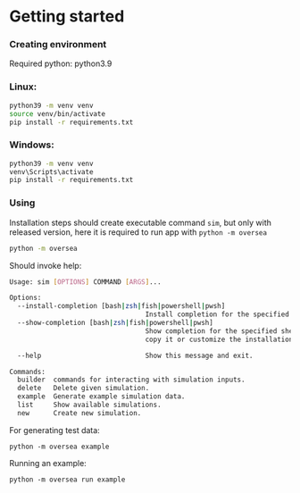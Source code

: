 # Getting started

### Creating environment
Required python: python3.9

### Linux:
```bash
python39 -m venv venv
source venv/bin/activate
pip install -r requirements.txt
```

### Windows:
```bash
python39 -m venv venv
venv\Scripts\activate
pip install -r requirements.txt
```

### Using
Installation steps should create executable command `sim`, but only with released version, here 
it is required to run app with `python -m oversea`

```bash
python -m oversea
```
Should invoke help:
```bash
Usage: sim [OPTIONS] COMMAND [ARGS]...

Options:
  --install-completion [bash|zsh|fish|powershell|pwsh]
                                  Install completion for the specified shell.
  --show-completion [bash|zsh|fish|powershell|pwsh]
                                  Show completion for the specified shell, to
                                  copy it or customize the installation.

  --help                          Show this message and exit.

Commands:
  builder  commands for interacting with simulation inputs.
  delete   Delete given simulation.
  example  Generate example simulation data.
  list     Show available simulations.
  new      Create new simulation.
```

For generating test data:

`python -m oversea example`

Running an example:

`python -m oversea run example`


